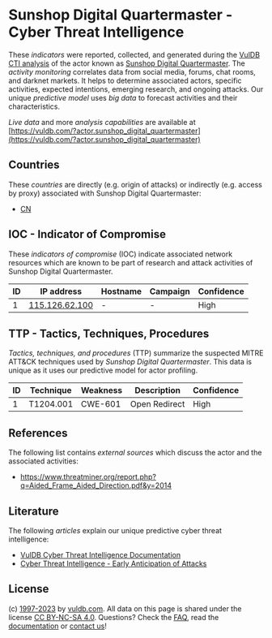# Sunshop Digital Quartermaster - Cyber Threat Intelligence

These _indicators_ were reported, collected, and generated during the [VulDB CTI analysis](https://vuldb.com/?kb.cti) of the actor known as [Sunshop Digital Quartermaster](https://vuldb.com/?actor.sunshop_digital_quartermaster). The _activity monitoring_ correlates data from social media, forums, chat rooms, and darknet markets. It helps to determine associated actors, specific activities, expected intentions, emerging research, and ongoing attacks. Our unique _predictive model_ uses _big data_ to forecast activities and their characteristics.

_Live data_ and more _analysis capabilities_ are available at [https://vuldb.com/?actor.sunshop_digital_quartermaster](https://vuldb.com/?actor.sunshop_digital_quartermaster)

## Countries

These _countries_ are directly (e.g. origin of attacks) or indirectly (e.g. access by proxy) associated with Sunshop Digital Quartermaster:

* [CN](https://vuldb.com/?country.cn)

## IOC - Indicator of Compromise

These _indicators of compromise_ (IOC) indicate associated network resources which are known to be part of research and attack activities of Sunshop Digital Quartermaster.

ID | IP address | Hostname | Campaign | Confidence
-- | ---------- | -------- | -------- | ----------
1 | [115.126.62.100](https://vuldb.com/?ip.115.126.62.100) | - | - | High

## TTP - Tactics, Techniques, Procedures

_Tactics, techniques, and procedures_ (TTP) summarize the suspected MITRE ATT&CK techniques used by _Sunshop Digital Quartermaster_. This data is unique as it uses our predictive model for actor profiling.

ID | Technique | Weakness | Description | Confidence
-- | --------- | -------- | ----------- | ----------
1 | T1204.001 | CWE-601 | Open Redirect | High

## References

The following list contains _external sources_ which discuss the actor and the associated activities:

* https://www.threatminer.org/report.php?q=Aided_Frame_Aided_Direction.pdf&y=2014

## Literature

The following _articles_ explain our unique predictive cyber threat intelligence:

* [VulDB Cyber Threat Intelligence Documentation](https://vuldb.com/?kb.cti)
* [Cyber Threat Intelligence - Early Anticipation of Attacks](https://www.scip.ch/en/?labs.20201022)

## License

(c) [1997-2023](https://vuldb.com/?kb.changelog) by [vuldb.com](https://vuldb.com/?kb.about). All data on this page is shared under the license [CC BY-NC-SA 4.0](https://creativecommons.org/licenses/by-nc-sa/4.0/). Questions? Check the [FAQ](https://vuldb.com/?kb.faq), read the [documentation](https://vuldb.com/?kb) or [contact us](https://vuldb.com/?contact)!

